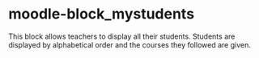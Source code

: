 # moodle-block_mystudents
This block allows teachers to display all their students. 
Students are displayed by alphabetical order and the courses they followed are given. 

